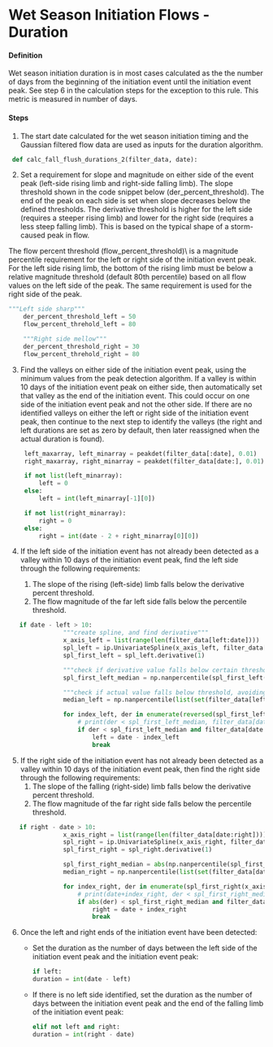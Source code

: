 # Wet Season Initiation Flows - Duration

#### Definition

Wet season initiation duration is in most cases calculated as the the number of days from the beginning of the initiation event until the initiation event peak. See step 6 in the calculation steps for the exception to this rule. This metric is measured in number of days.

#### Steps

1. The start date calculated for the wet season initiation timing and the Gaussian filtered flow data are used as inputs for the duration algorithm.
  ```py
   def calc_fall_flush_durations_2(filter_data, date):
   ```
2. Set a requirement for slope and magnitude on either side of the event peak \(left-side rising limb and right-side falling limb\). The slope  threshold shown in the code snippet below \(der_percent_threshold\)\. The end of the peak on each side is set when slope decreases below the defined thresholds. The derivative threshold is higher for the left side \(requires a steeper rising limb\) and lower for the right side \(requires a less steep falling limb\). This is based on the typical shape of a storm-caused peak in flow.

  The flow percent threshold \(flow_percent_threshold\)\ is a magnitude percentile requirement for the left or right side of the initiation event peak. For the left side rising limb, the bottom of the rising limb must be below a relative magnitude threshold \(default 80th percentile\) based on all flow values on the left side of the peak. The same requirement is used for the right side of the peak.

  ```py
  """Left side sharp"""
      der_percent_threshold_left = 50
      flow_percent_threhold_left = 80

      """Right side mellow"""
      der_percent_threshold_right = 30
      flow_percent_threhold_right = 80
  ```

3. Find the valleys on either side of the initiation event peak, using the minimum values from the peak detection algorithm. If a valley is within 10 days of the initiation event peak on either side, then automatically set that valley as the end of the initiation event. This could occur on one side of the initiation event peak and not the other side. If there are no identified valleys on either the left or right side of the initiation event peak, then continue to the next step to identify the valleys \(the right and left durations are set as zero by default, then later reassigned when the actual duration is found\).

   ```py
    left_maxarray, left_minarray = peakdet(filter_data[:date], 0.01)
    right_maxarray, right_minarray = peakdet(filter_data[date:], 0.01)

    if not list(left_minarray):
        left = 0
    else:
        left = int(left_minarray[-1][0])

    if not list(right_minarray):
        right = 0
    else:
        right = int(date - 2 + right_minarray[0][0])
   ```

4. If the left side of the initiation event has not already been detected as a valley within 10 days of the initiation event peak, find the left side through the following requirements:  
   1. The slope of the rising \(left-side\) limb falls below the derivative percent threshold.  
   2. The flow magnitude of the far left side falls below the percentile threshold.

  ```py
     if date - left > 10:
                 """create spline, and find derivative"""
                 x_axis_left = list(range(len(filter_data[left:date])))
                 spl_left = ip.UnivariateSpline(x_axis_left, filter_data[left:date], k=3, s=3)
                 spl_first_left = spl_left.derivative(1)

                 """check if derivative value falls below certain threshold"""
                 spl_first_left_median = np.nanpercentile(spl_first_left(x_axis_left), der_percent_threshold_left)

                 """check if actual value falls below threshold, avoiding the rounded peak"""
                 median_left = np.nanpercentile(list(set(filter_data[left:date])), flow_percent_threshold_left)

                 for index_left, der in enumerate(reversed(spl_first_left(x_axis_left))):
                     # print(der < spl_first_left_median, filter_data[date - index_left] < median_left)
                     if der < spl_first_left_median and filter_data[date - index_left] < median_left:
                         left = date - index_left
                         break
  ```
5. If the right side of the initiation event has not already been detected as a valley within 10 days of the initiation event peak, then find the right side through the following requirements:  
   1. The slope of the falling \(right-side\) limb falls below the derivative percent threshold.
   2. The flow magnitude of the far right side falls below the percentile threshold.

  ```py
     if right - date > 10:
                 x_axis_right = list(range(len(filter_data[date:right])))
                 spl_right = ip.UnivariateSpline(x_axis_right, filter_data[date:right], k=3, s=3)
                 spl_first_right = spl_right.derivative(1)

                 spl_first_right_median = abs(np.nanpercentile(spl_first_right(x_axis_right), der_percent_threshold_right))
                 median_right = np.nanpercentile(list(set(filter_data[date:right])), flow_percent_threshold_right)

                 for index_right, der in enumerate(spl_first_right(x_axis_right)):
                     # print(date+index_right, der < spl_first_right_median, filter_data[date + index_right] < median_right)
                     if abs(der) < spl_first_right_median and filter_data[date + index_right] < median_right:
                         right = date + index_right
                         break
  ```
6. Once the left and right ends of the initiation event have been detected:
   * Set the duration as the number of days between the left side of the initiation event peak and the initiation event peak:

     ```py
     if left:
     duration = int(date - left)
     ```

   * If there is no left side identified, set the duration as the number of days between the initiation event peak and the end of the falling limb of the initiation event peak:
     ```py
     elif not left and right:
     duration = int(right - date)
     ```
